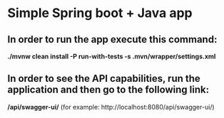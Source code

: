 # Simple Spring boot + Java app


## In order to run the app execute this command:

**./mvnw clean install -P run-with-tests -s .mvn/wrapper/settings.xml**

## In order to see the API capabilities, run the application and then go to the following link:
**/api/swagger-ui/** (for example: http://localhost:8080/api/swagger-ui/)